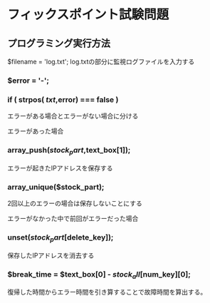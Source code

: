 #  フィックスポイント試験問題

##  プログラミング実行方法
$filename = 'log.txt';
log.txtの部分に監視ログファイルを入力する


### $error = '-';
 ### if ( strpos( $txt,$error) === false )
 エラーがある場合とエラーがない場合に分ける
 
 エラーがあった場合
 ### array_push($stock_part,$text_box[1]);
 エラーが起きたIPアドレスを保存する
 ### array_unique($stock_part);
 2回以上のエラーの場合は保存しないことにする
 
 エラーがなかった中で前回がエラーだった場合
 ### unset($stock_part[$delete_key]);
 保存したIPアドレスを消去する
 ### $break_time = $text_box[0] - $stock_all[$num_key][0];
 復帰した時間からエラー時間を引き算することで故障時間を算出する。



